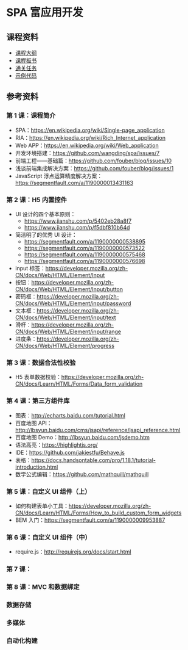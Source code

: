 # SPA 富应用开发

## 课程资料

- [课程大纲](http://naotu.baidu.com/file/529af44e87eb1ed5566b54b2f23771c0)
- [课程板书](#)
- [通关任务](task.md)  
- [示例代码](http://spa.wangding.in)

## 参考资料

### 第 1 课：课程简介

- SPA：https://en.wikipedia.org/wiki/Single-page_application
- RIA：https://en.wikipedia.org/wiki/Rich_Internet_application
- Web APP：https://en.wikipedia.org/wiki/Web_application
- 开发环境搭建：https://github.com/wangding/spa/issues/7
- 前端工程——基础篇：https://github.com/fouber/blog/issues/10
- 浅谈前端集成解决方案：https://github.com/fouber/blog/issues/1
- JavaScript 浮点运算精度解决方案：https://segmentfault.com/a/1190000013431163

### 第 2 课：H5 内置控件

- UI 设计的四个基本原则：
  - https://www.jianshu.com/p/5402eb28a8f7
  - https://www.jianshu.com/p/f5dbf810b64d
- 简洁明了的优秀 UI 设计：
  - https://segmentfault.com/a/1190000000538895
  - https://segmentfault.com/a/1190000000573522
  - https://segmentfault.com/a/1190000000575468
  - https://segmentfault.com/a/1190000000576698
- input 标签：https://developer.mozilla.org/zh-CN/docs/Web/HTML/Element/Input
- 按钮：https://developer.mozilla.org/zh-CN/docs/Web/HTML/Element/Input/button
- 密码框：https://developer.mozilla.org/zh-CN/docs/Web/HTML/Element/input/password
- 文本框：https://developer.mozilla.org/zh-CN/docs/Web/HTML/Element/input/text
- 滑杆：https://developer.mozilla.org/zh-CN/docs/Web/HTML/Element/input/range
- 进度条：https://developer.mozilla.org/zh-CN/docs/Web/HTML/Element/progress

### 第 3 课：数据合法性校验

- H5 表单数据校验：https://developer.mozilla.org/zh-CN/docs/Learn/HTML/Forms/Data_form_validation

### 第 4 课：第三方组件库

- 图表：http://echarts.baidu.com/tutorial.html
- 百度地图 API：http://lbsyun.baidu.com/cms/jsapi/reference/jsapi_reference.html
- 百度地图 Demo：http://lbsyun.baidu.com/jsdemo.htm
- 语法高亮：https://highlightjs.org/
- IDE：https://github.com/jakiestfu/Behave.js
- 表格：https://docs.handsontable.com/pro/1.18.1/tutorial-introduction.html
- 数学公式编辑：https://github.com/mathquill/mathquill

### 第 5 课：自定义 UI 组件（上）

- 如何构建表单小工具：https://developer.mozilla.org/zh-CN/docs/Learn/HTML/Forms/How_to_build_custom_form_widgets
- BEM 入门：https://segmentfault.com/a/1190000009953887

### 第 6 课：自定义 UI 组件（中）

- require.js：http://requirejs.org/docs/start.html

### 第 7 课：


### 第 8 课：MVC 和数据绑定

### 数据存储

### 多媒体


### 自动化构建


